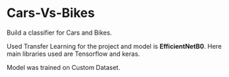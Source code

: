 # Cars-Vs-Bikes

Build a classifier for Cars and Bikes.

Used Transfer Learning for the project and model is **EfficientNetB0**. Here main libraries used are Tensorflow and keras.

Model was trained on Custom Dataset.

